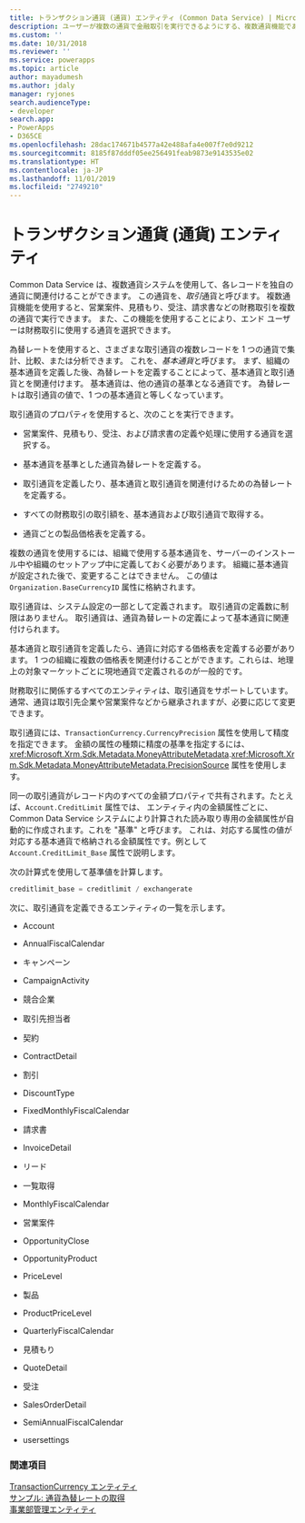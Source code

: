 ```yaml
---
title: トランザクション通貨 (通貨) エンティティ (Common Data Service) | Microsoft Docs
description: ユーザーが複数の通貨で金融取引を実行できるようにする、複数通貨機能である取引通貨について。 基本通貨を使用すると、さまざまな取引通貨の複数レコードを 1 つの通貨で集計、比較、または分析できます。
ms.custom: ''
ms.date: 10/31/2018
ms.reviewer: ''
ms.service: powerapps
ms.topic: article
author: mayadumesh
ms.author: jdaly
manager: ryjones
search.audienceType:
- developer
search.app:
- PowerApps
- D365CE
ms.openlocfilehash: 28dac174671b4577a42e488afa4e007f7e0d9212
ms.sourcegitcommit: 8185f87dddf05ee256491feab9873e9143535e02
ms.translationtype: HT
ms.contentlocale: ja-JP
ms.lasthandoff: 11/01/2019
ms.locfileid: "2749210"
---
```

# <a name="transaction-currency-currency-entity"></a>トランザクション通貨 (通貨) エンティティ

Common Data Service は、複数通貨システムを使用して、各レコードを独自の通貨に関連付けることができます。 この通貨を、*取引*通貨と呼びます。 複数通貨機能を使用すると、営業案件、見積もり、受注、請求書などの財務取引を複数の通貨で実行できます。 また、この機能を使用することにより、エンド ユーザーは財務取引に使用する通貨を選択できます。  
  
 為替レートを使用すると、さまざまな取引通貨の複数レコードを 1 つの通貨で集計、比較、または分析できます。 これを、*基本通貨*と呼びます。 まず、組織の基本通貨を定義した後、為替レートを定義することによって、基本通貨と取引通貨とを関連付けます。 基本通貨は、他の通貨の基準となる通貨です。 為替レートは取引通貨の値で、1 つの基本通貨と等しくなっています。  
  
 取引通貨のプロパティを使用すると、次のことを実行できます。  
  
- 営業案件、見積もり、受注、および請求書の定義や処理に使用する通貨を選択する。  
  
- 基本通貨を基準とした通貨為替レートを定義する。  
  
- 取引通貨を定義したり、基本通貨と取引通貨を関連付けるための為替レートを定義する。  
  
- すべての財務取引の取引額を、基本通貨および取引通貨で取得する。  
  
- 通貨ごとの製品価格表を定義する。  
  
複数の通貨を使用するには、組織で使用する基本通貨を、サーバーのインストール中や組織のセットアップ中に定義しておく必要があります。 組織に基本通貨が設定された後で、変更することはできません。 この値は `Organization.BaseCurrencyID` 属性に格納されます。  
  
取引通貨は、システム設定の一部として定義されます。 取引通貨の定義数に制限はありません。 取引通貨は、通貨為替レートの定義によって基本通貨に関連付けられます。  
  
基本通貨と取引通貨を定義したら、通貨に対応する価格表を定義する必要があります。 1 つの組織に複数の価格表を関連付けることができます。これらは、地理上の対象マーケットごとに現地通貨で定義されるのが一般的です。  
  
財務取引に関係するすべてのエンティティは、取引通貨をサポートしています。 通常、通貨は取引先企業や営業案件などから継承されますが、必要に応じて変更できます。  
  
取引通貨には、`TransactionCurrency.CurrencyPrecision` 属性を使用して精度を指定できます。 金額の属性の種類に精度の基準を指定するには、<xref:Microsoft.Xrm.Sdk.Metadata.MoneyAttributeMetadata>.<xref:Microsoft.Xrm.Sdk.Metadata.MoneyAttributeMetadata.PrecisionSource>  属性を使用します。  
  
同一の取引通貨がレコード内のすべての金額プロパティで共有されます。たとえば、`Account.CreditLimit` 属性では、 エンティティ内の金額属性ごとに、Common Data Service システムにより計算された読み取り専用の金額属性が自動的に作成されます。これを "基準" と呼びます。 これは、対応する属性の値が対応する基本通貨で格納される金額属性です。例として `Account.CreditLimit_Base` 属性で説明します。  
  
次の計算式を使用して基準値を計算します。  
  
```csharp  
creditlimit_base = creditlimit / exchangerate  
```  
  
次に、取引通貨を定義できるエンティティの一覧を示します。  
  
-   Account  
  
-   AnnualFiscalCalendar  
  
-   キャンペーン   
  
-   CampaignActivity  
  
-   競合企業  
  
-   取引先担当者   
  
-   契約   
  
-   ContractDetail  
  
-   割引  
  
-   DiscountType  
  
-   FixedMonthlyFiscalCalendar  
  
-   請求書   
  
-   InvoiceDetail  
  
-   リード​​  
  
-   一覧取得  
  
-   MonthlyFiscalCalendar  
  
-   営業案件​​  
  
-   OpportunityClose  
  
-   OpportunityProduct  
  
-   PriceLevel  
  
-   製品   
  
-   ProductPriceLevel  
  
-   QuarterlyFiscalCalendar  
  
-   見積もり   
  
-   QuoteDetail  
  
-   受注  
  
-   SalesOrderDetail  
  
-   SemiAnnualFiscalCalendar  
  
-   usersettings  
  
### <a name="see-also"></a>関連項目  
 [TransactionCurrency エンティティ](reference/entities/transactioncurrency.md)   
 [サンプル: 通貨為替レートの取得](org-service/samples/retrieve-currency-exchange-rate.md)   
 [事業部管理エンティティ](/dynamics365/customer-engagement/developer/business-management-entities)